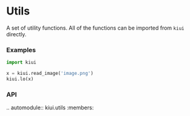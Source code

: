 # Utils

A set of utility functions.
All of the functions can be imported from `kiui` directly.

### Examples

```python
import kiui

x = kiui.read_image('image.png')
kiui.lo(x)
```

### API

.. automodule:: kiui.utils
   :members: